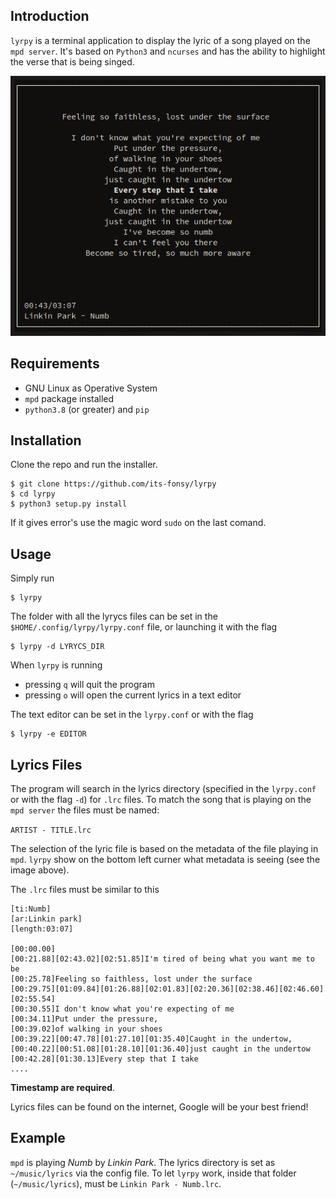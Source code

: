 ## Introduction
`lyrpy` is a terminal application to display the lyric of a song played on the `mpd server`. It's based on
`Python3` and `ncurses` and has the ability to highlight the verse that is being singed.

![lyrpy](doc/img/lyrpy.png)

## Requirements

+ GNU Linux as Operative System
+ `mpd` package installed
+ `python3.8` (or greater) and `pip`

## Installation
Clone the repo and run the installer.

	$ git clone https://github.com/its-fonsy/lyrpy
	$ cd lyrpy
	$ python3 setup.py install

If it gives error's use the magic word `sudo` on the last comand.

## Usage
Simply run

	$ lyrpy

The folder with all the lyrycs files can be set in the `$HOME/.config/lyrpy/lyrpy.conf` file, or
launching it with the flag

	$ lyrpy -d LYRYCS_DIR

When `lyrpy` is running

+ pressing `q` will quit the program
+ pressing `o` will open the current lyrics in a text editor

The text editor can be set in the `lyrpy.conf` or with the flag

	$ lyrpy -e EDITOR

## Lyrics Files
The program will search in the lyrics directory (specified in the `lyrpy.conf` or with the flag `-d`) for
`.lrc` files. To match the song that is playing on the `mpd server` the files must be named:

`ARTIST - TITLE.lrc`

The selection of the lyric file is based on the metadata of the file playing in `mpd`. `lyrpy` show on the
bottom left curner what metadata is seeing (see the image above).

The `.lrc` files must be similar to this

``` text
[ti:Numb]
[ar:Linkin park]
[length:03:07]

[00:00.00]
[00:21.88][02:43.02][02:51.85]I'm tired of being what you want me to be
[00:25.78]Feeling so faithless, lost under the surface
[00:29.75][01:09.84][01:26.88][02:01.83][02:20.36][02:38.46][02:46.60][02:55.54]
[00:30.55]I don't know what you're expecting of me
[00:34.11]Put under the pressure,
[00:39.02]of walking in your shoes
[00:39.22][00:47.78][01:27.10][01:35.40]Caught in the undertow,
[00:40.22][00:51.08][01:28.10][01:36.40]just caught in the undertow
[00:42.28][01:30.13]Every step that I take
....
```
**Timestamp are required**.

Lyrics files can be found on the internet, Google will be your best friend!

## Example
`mpd` is playing _Numb_ by _Linkin Park_. The lyrics directory is set as `~/music/lyrics` via the config
file. To let `lyrpy` work, inside that folder (`~/music/lyrics`), must be `Linkin Park - Numb.lrc`.
